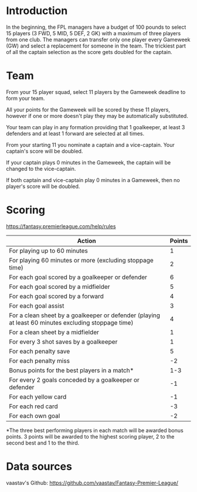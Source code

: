 # Introduction
In the beginning, the FPL managers have a budget of 100 pounds to select 15 players (3 FWD, 5 MID, 5 DEF, 2 GK) with a maximum of three players from one club.
The managers can transfer only one player every Gameweek (GW) and select a replacement for someone in the team.
The trickiest part of all the captain selection as the score gets doubled for the captain.

# Team
From your 15 player squad, select 11 players by the Gameweek deadline to form your team.

All your points for the Gameweek will be scored by these 11 players, however if one or more doesn't play they may be automatically substituted.

Your team can play in any formation providing that 1 goalkeeper, at least 3 defenders and at least 1 forward are selected at all times.

From your starting 11 you nominate a captain and a vice-captain. Your captain's score will be doubled.

If your captain plays 0 minutes in the Gameweek, the captain will be changed to the vice-captain.

If both captain and vice-captain play 0 minutes in a Gameweek, then no player's score will be doubled.

# Scoring
https://fantasy.premierleague.com/help/rules

| Action                                      | Points |
|---------------------------------------------|--------|
| For playing up to 60 minutes                | 1      |
| For playing 60 minutes or more (excluding stoppage time) | 2      |
| For each goal scored by a goalkeeper or defender | 6      |
| For each goal scored by a midfielder        | 5      |
| For each goal scored by a forward           | 4      |
| For each goal assist                        | 3      |
| For a clean sheet by a goalkeeper or defender (playing at least 60 minutes excluding stoppage time) | 4      |
| For a clean sheet by a midfielder           | 1      |
| For every 3 shot saves by a goalkeeper      | 1      |
| For each penalty save                       | 5      |
| For each penalty miss                       | -2     |
| Bonus points for the best players in a match* | 1-3    |
| For every 2 goals conceded by a goalkeeper or defender | -1     |
| For each yellow card                        | -1     |
| For each red card                           | -3     |
| For each own goal                           | -2     |

*The three best performing players in each match will be awarded bonus points. 3 points will be awarded to the highest scoring player, 2 to the second best and 1 to the third.

# Data sources
vaastav's Github: https://github.com/vaastav/Fantasy-Premier-League/